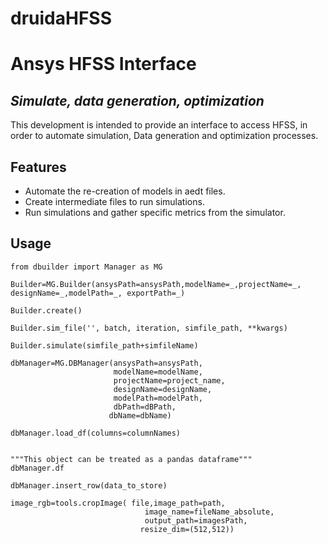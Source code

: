 # druidaHFSS 
# Ansys HFSS Interface
## _Simulate, data generation, optimization_

This development is intended to provide an interface to access HFSS, in order to automate simulation, Data generation and optimization processes.

## Features

- Automate the re-creation of models in aedt files.
- Create intermediate files to run simulations.
- Run simulations and gather specific metrics from the simulator.

## Usage
```
from dbuilder import Manager as MG
```


```
Builder=MG.Builder(ansysPath=ansysPath,modelName=_,projectName=_, designName=_,modelPath=_, exportPath=_)
```

```
Builder.create()
```

```
Builder.sim_file('', batch, iteration, simfile_path, **kwargs)
```


```    
Builder.simulate(simfile_path+simfileName)
```

```
dbManager=MG.DBManager(ansysPath=ansysPath,
                       modelName=modelName,
                       projectName=project_name,
                       designName=designName,
                       modelPath=modelPath, 
                       dbPath=dBPath,
                      dbName=dbName)
```

```
dbManager.load_df(columns=columnNames)


"""This object can be treated as a pandas dataframe"""
dbManager.df 

```

```
dbManager.insert_row(data_to_store)
```

```
image_rgb=tools.cropImage( file,image_path=path,
                              image_name=fileName_absolute,
                              output_path=imagesPath, 
                             resize_dim=(512,512))
```